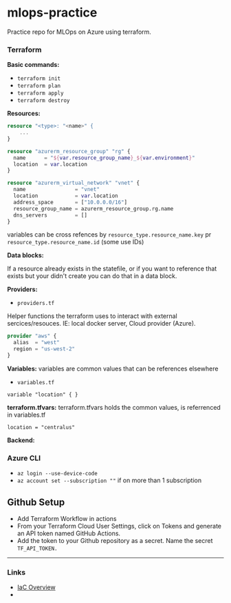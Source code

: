# mlops-practice
Practice repo for MLOps on Azure using terraform. 

### Terraform



**Basic commands:**
- `terraform init`
- `terraform plan`
- `terraform apply`
- `terraform destroy`

**Resources:**


```terraform
resource "<type>: "<name>" {
    ...
}
```

```terraform
resource "azurerm_resource_group" "rg" {
  name      = "${var.resource_group_name}_${var.environment}"
  location  = var.location
}

resource "azurerm_virtual_network" "vnet" {
  name                = "vnet"
  location            = var.location
  address_space       = ["10.0.0.0/16"]
  resource_group_name = azurerm_resource_group.rg.name
  dns_servers         = []
}
```

variables can be cross refences by `resource_type.resource_name.key` pr `resource_type.resource_name.id` (some use IDs)



**Data blocks:**

If a resource already exists in the statefile, or if you want to reference that exists but your didn't create you can do that in a data block.



**Providers:**

- `providers.tf`

Helper functions the terraform uses to interact with external sercices/resouces. IE: local docker server, Cloud provider (Azure). 

```terraform
provider "aws" {
  alias  = "west"
  region = "us-west-2"
}
```

**Variables:**
variables are common values that can be references elsewhere

- `variables.tf`

```
variable "location" { }
```

**terraform.tfvars:**
terraform.tfvars holds the common values, is referrenced in variables.tf

```
location = "centralus"
```

**Backend:**


### Azure CLI

- `az login --use-device-code`
- `az account set --subscription ""` if on more than 1 subscription

## Github Setup
- Add Terraform Workflow in actions
- From your Terraform Cloud User Settings, click on Tokens and generate an API token named GitHub Actions.
- Add the token to your Github repository as a secret. Name the secret `TF_API_TOKEN.`

---
### Links

- [IaC Overview](https://www.crowdstrike.com/cybersecurity-101/infrastructure-as-code-iac/?utm_campaign=cloudsecurity&utm_content=c4c_cloud_us_en_nb_low&utm_medium=sem&utm_source=goog&utm_term=iac&gclid=Cj0KCQjwxveXBhDDARIsAI0Q0x2p_z69E8H4h6dUhC9OM7I3SePsfCxyifrOuoHKY-bx7iw3WYReaFQaApVdEALw_wcB)
- 
